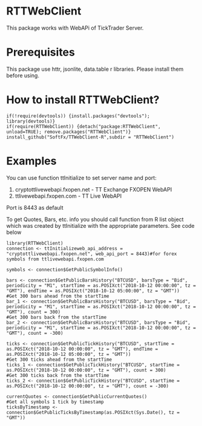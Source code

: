 # RTTWebClient
This package works with WebAPi of TickTrader Server. 

# Prerequisites
This package use httr, jsonlite, data.table r libraries. Please install them before using.

# How to install RTTWebClient?
```
if(!require(devtools)) {install.packages("devtools"); library(devtools)}
if(require(RTTWebClient)) {detach("package:RTTWebClient", unload=TRUE); remove.packages("RTTWebClient")}
install_github("SoftFx/TTWebClient-R",subdir = "RTTWebClient")	 

```

# Examples
 You can use function ttInitialize to set server name and port:
1) cryptottlivewebapi.fxopen.net - TT Exchange FXOPEN WebAPI
2) ttlivewebapi.fxopen.com - TT Live WebAPI

Port is 8443 as default

To get Quotes, Bars, etc. info you should call function from R list object which was created by ttInitialize with the appropriate parameters. 
See code below

```
library(RTTWebClient)
connection <- ttInitializeweb_api_address = "cryptottlivewebapi.fxopen.net", web_api_port = 8443)#for forex symbols from ttlivewebapi.fxopen.com

symbols <- connection$GetPublicSymbolInfo()

bars <- connection$GetPublicBarsHistory("BTCUSD", barsType = "Bid", periodicity = "M1", startTime = as.POSIXct("2018-10-12 00:00:00", tz = "GMT"), endTime = as.POSIXct("2018-10-12 05:00:00", tz = "GMT"))
#Get 300 bars ahead from the startTime
bar_1 <- connection$GetPublicBarsHistory("BTCUSD", barsType = "Bid", periodicity = "M1", startTime = as.POSIXct("2018-10-12 00:00:00", tz = "GMT"), count = 300)
#Get 300 bars back from the startTime
bar_2 <- connection$GetPublicBarsHistory("BTCUSD", barsType = "Bid", periodicity = "M1", startTime = as.POSIXct("2018-10-12 00:00:00", tz = "GMT"), count = -300)

ticks <- connection$GetPublicTickHistory("BTCUSD", startTime = as.POSIXct("2018-10-12 00:00:00", tz = "GMT"), endTime = as.POSIXct("2018-10-12 05:00:00", tz = "GMT"))
#Get 300 ticks ahead from the startTime
ticks_1 <- connection$GetPublicTickHistory("BTCUSD", startTime = as.POSIXct("2018-10-12 00:00:00", tz = "GMT"), count = 300)
#Get 300 ticks back from the startTime
ticks_2 <- connection$GetPublicTickHistory("BTCUSD", startTime = as.POSIXct("2018-10-12 00:00:00", tz = "GMT"), count = -300)

currentQuotes <- connection$GetPublicCurrentQuotes()
#Get all symbols 1 tick by timestamp
ticksByTimestamp <- connection$GetPublicTicksByTimestamp(as.POSIXct(Sys.Date(), tz = "GMT"))
 
```
